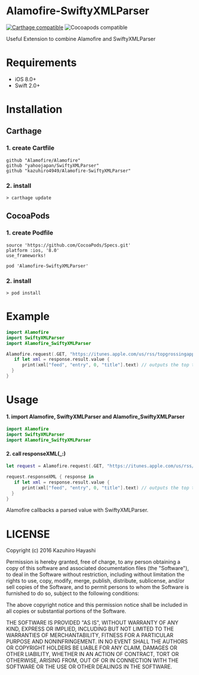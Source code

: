 # Alamofire-SwiftyXMLParser
[![Carthage compatible](https://img.shields.io/badge/Carthage-compatible-4BC51D.svg?style=flat)](https://github.com/Carthage/Carthage) ![Cocoapods compatible](https://cocoapod-badges.herokuapp.com/v/Alamofire-SwiftyXMLParser/badge.png)


Useful Extension to combine Alamofire and SwiftyXMLParser

# Requirements
* iOS 8.0+
* Swift 2.0+

# Installation
## Carthage

### 1. create Cartfile
```
github "Alamofire/Alamofire"
github "yahoojapan/SwiftyXMLParser"
github "kazuhiro4949/Alamofire-SwiftyXMLParser"
```
### 2. install
```
> carthage update
```
## CocoaPods

### 1. create Podfile
```
source 'https://github.com/CocoaPods/Specs.git'
platform :ios, '8.0'
use_frameworks!

pod 'Alamofire-SwiftyXMLParser'
```

### 2. install
```
> pod install
````

# Example

```swift
import Alamofire
import SwiftyXMLParser
import Alamofire_SwiftyXMLParser

Alamofire.request(.GET, "https://itunes.apple.com/us/rss/topgrossingapplications/limit=10/xml").responseXML { response in
   if let xml = response.result.value {
      print(xml["feed", "entry", 0, "title"].text) // outputs the top title of iTunes app raning.
  }
}
```

# Usage
#### 1. import Alamofire, SwiftyXMLParser and Alamofire_SwiftyXMLParser
```swift
import Alamofire
import SwiftyXMLParser
import Alamofire_SwiftyXMLParser
```
#### 2. call responseXML(_:)
```swift
let request = Alamofire.request(.GET, "https://itunes.apple.com/us/rss/topgrossingapplications/limit=10/xml")

request.responseXML { response in
   if let xml = response.result.value {
      print(xml["feed", "entry", 0, "title"].text) // outputs the top title of iTunes app raning.
  }
}
```

Alamofire callbacks a parsed value with SwiftyXMLParser.

# LICENSE

Copyright (c) 2016 Kazuhiro Hayashi

Permission is hereby granted, free of charge, to any person obtaining a copy of this software and associated documentation files (the "Software"), to deal in the Software without restriction, including without limitation the rights to use, copy, modify, merge, publish, distribute, sublicense, and/or sell copies of the Software, and to permit persons to whom the Software is furnished to do so, subject to the following conditions:

The above copyright notice and this permission notice shall be included in all copies or substantial portions of the Software.

THE SOFTWARE IS PROVIDED "AS IS", WITHOUT WARRANTY OF ANY KIND, EXPRESS OR IMPLIED, INCLUDING BUT NOT LIMITED TO THE WARRANTIES OF MERCHANTABILITY, FITNESS FOR A PARTICULAR PURPOSE AND NONINFRINGEMENT. IN NO EVENT SHALL THE AUTHORS OR COPYRIGHT HOLDERS BE LIABLE FOR ANY CLAIM, DAMAGES OR OTHER LIABILITY, WHETHER IN AN ACTION OF CONTRACT, TORT OR OTHERWISE, ARISING FROM, OUT OF OR IN CONNECTION WITH THE SOFTWARE OR THE USE OR OTHER DEALINGS IN THE SOFTWARE.

